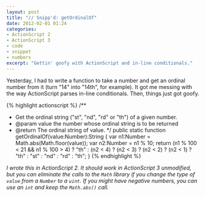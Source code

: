 ```yaml
---
layout: post
title: "// Snipp'd: getOrdinalOf"
date: 2012-02-01 01:24
categories:
- ActionScript 2
- ActionScript 3
- code
- snippet
- numbers
excerpt: "Gettin' goofy with ActionScript and in-line conditionals."
---
```


Yesterday, I had to write a function to take a number and get an ordinal number from it (turn "14" into "14th", for example). It got me messing with the way ActionScript parses in-line conditionals. Then, things just got goofy.

{% highlight actionscript %}
/**
 * Get the ordinal string ("st", "nd", "rd" or "th") of a given number.
 * @param   value the number whose ordinal string is to be returned
 * @return  The ordinal string of value.
 */
public static function getOrdinalOf(value:Number):String
{
    var n1:Number = Math.abs(Math.floor(value));
    var n2:Number = n1 % 10;
    return (n1 % 100 < 21 && n1 % 100 > 4) ? "th" : (n2 < 4) ? (n2 < 3) ? (n2 < 2) ? (n2 < 1) ? "th" : "st" : "nd" : "rd" : "th";
}
{% endhighlight %}

_I wrote this in ActionScript 2. It should work in ActionScript 3 unmodified, but you can eliminate the calls to the `Math` library if you change the type of `value` from a `Number` to a `uint`. If you might have negative numbers, you can use an `int` and keep the `Math.abs()` call._


